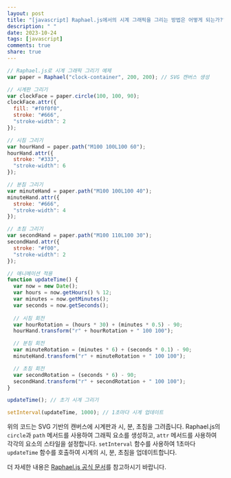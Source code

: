 ```yaml
---
layout: post
title: "[javascript] Raphael.js에서의 시계 그래픽을 그리는 방법은 어떻게 되는가?"
description: " "
date: 2023-10-24
tags: [javascript]
comments: true
share: true
---
```


```javascript
// Raphael.js로 시계 그래픽 그리기 예제
var paper = Raphael("clock-container", 200, 200); // SVG 캔버스 생성

// 시계판 그리기
var clockFace = paper.circle(100, 100, 90);
clockFace.attr({
  fill: "#f0f0f0",
  stroke: "#666",
  "stroke-width": 2
});

// 시침 그리기
var hourHand = paper.path("M100 100L100 60");
hourHand.attr({
  stroke: "#333",
  "stroke-width": 6
});

// 분침 그리기
var minuteHand = paper.path("M100 100L100 40");
minuteHand.attr({
  stroke: "#666",
  "stroke-width": 4
});

// 초침 그리기
var secondHand = paper.path("M100 110L100 30");
secondHand.attr({
  stroke: "#f00",
  "stroke-width": 2
});

// 애니메이션 적용
function updateTime() {
  var now = new Date();
  var hours = now.getHours() % 12;
  var minutes = now.getMinutes();
  var seconds = now.getSeconds();
  
  // 시침 회전
  var hourRotation = (hours * 30) + (minutes * 0.5) - 90;
  hourHand.transform("r" + hourRotation + " 100 100");

  // 분침 회전
  var minuteRotation = (minutes * 6) + (seconds * 0.1) - 90;
  minuteHand.transform("r" + minuteRotation + " 100 100");

  // 초침 회전
  var secondRotation = (seconds * 6) - 90;
  secondHand.transform("r" + secondRotation + " 100 100");
}

updateTime(); // 초기 시계 그리기

setInterval(updateTime, 1000); // 1초마다 시계 업데이트
```

위의 코드는 SVG 기반의 캔버스에 시계판과 시, 분, 초침을 그려줍니다. Raphael.js의 `circle`과 `path` 메서드를 사용하여 그래픽 요소를 생성하고, `attr` 메서드를 사용하여 각각의 요소의 스타일을 설정합니다. `setInterval` 함수를 사용하여 1초마다 `updateTime` 함수를 호출하여 시계의 시, 분, 초침을 업데이트합니다.

더 자세한 내용은 [Raphael.js 공식 문서](http://raphaeljs.com/reference.html)를 참고하시기 바랍니다.